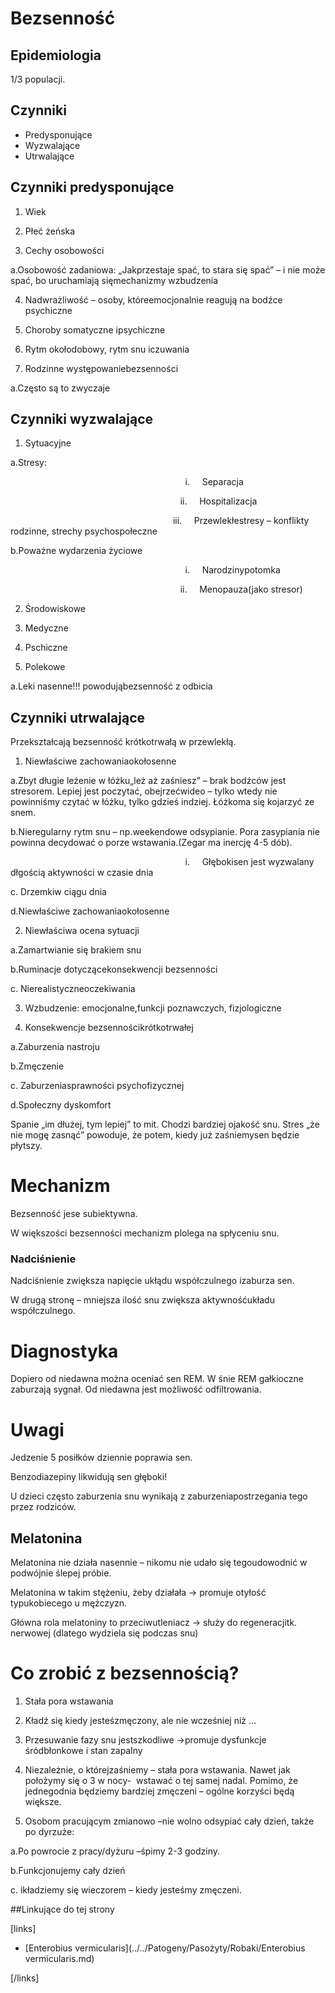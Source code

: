 # Bezsenność



## Epidemiologia

1/3 populacji.



## Czynniki

- Predysponujące
- Wyzwalające
- Utrwalające



## Czynniki predysponujące

1. Wiek

2. Płeć żeńska

3. Cechy osobowości

a.Osobowość zadaniowa: „Jakprzestaje spać, to stara się spać” – i nie może spać, bo uruchamiają sięmechanizmy wzbudzenia

4. Nadwrażliwość – osoby, któreemocjonalnie reagują na bodźce psychiczne

5. Choroby somatyczne ipsychiczne

6. Rytm okołodobowy, rytm snu iczuwania

7. Rodzinne występowaniebezsenności

a.Często są to zwyczaje



## Czynniki wyzwalające

1. Sytuacyjne

a.Stresy:

                                                                       i.     Separacja

                                                                     ii.     Hospitalizacja

                                                                  iii.     Przewlekłestresy – konflikty rodzinne, strechy psychospołeczne

b.Poważne wydarzenia życiowe

                                                                       i.     Narodzinypotomka

                                                                     ii.     Menopauza(jako stresor)

2. Środowiskowe

3. Medyczne

4. Pschiczne

5. Polekowe

a.Leki nasenne!!! powodująbezsenność z odbicia



## Czynniki utrwalające

Przekształcają bezsenność krótkotrwałą w przewlekłą.

1. Niewłaściwe zachowaniaokołosenne

a.Zbyt długie leżenie w łóżku„leż aż zaśniesz” – brak bodźców jest stresorem. Lepiej jest poczytać, obejrzećwideo – tylko wtedy nie powinniśmy czytać w łóżku, tylko gdzieś indziej. Łóżkoma się kojarzyć ze snem.

b.Nieregularny rytm snu – np.weekendowe odsypianie. Pora zasypiania nie powinna decydować o porze wstawania.(Zegar ma inercję 4-5 dób).

                                                                       i.     Głębokisen jest wyzwalany dłgością aktywności w czasie dnia

c. Drzemkiw ciągu dnia

d.Niewłaściwe zachowaniaokołosenne

2. Niewłaściwa ocena sytuacji

a.Zamartwianie się brakiem snu

b.Ruminacje dotyczącekonsekwencji bezsenności

c. Nierealistyczneoczekiwania

3. Wzbudzenie: emocjonalne,funkcji poznawczych, fizjologiczne

4. Konsekwencje bezsennościkrótkotrwałej

a.Zaburzenia nastroju

b.Zmęczenie

c. Zaburzeniasprawności psychofizycznej

d.Społeczny dyskomfort

Spanie „im dłużej, tym lepiej” to mit. Chodzi bardziej ojakość snu. Stres „że nie mogę zasnąć” powoduje, że potem, kiedy już zaśniemysen będzie płytszy.



# Mechanizm

Bezsenność jese subiektywna.

W większości bezsenności mechanizm plolega na spłyceniu snu.



### Nadciśnienie

Nadciśnienie zwiększa napięcie ukłądu współczulnego izaburza sen.

W drugą stronę – mniejsza ilość snu zwiększa aktywnośćukładu współczulnego.



# Diagnostyka

Dopiero od niedawna można oceniać sen REM. W śnie REM gałkioczne zaburzają sygnał. Od niedawna jest możliwość odfiltrowania.



# Uwagi

Jedzenie 5 posiłków dziennie poprawia sen.

Benzodiazepiny likwidują sen głęboki!

U dzieci często zaburzenia snu wynikają z zaburzeniapostrzegania tego przez rodziców.



## Melatonina

Melatonina nie działa nasennie – nikomu nie udało się tegoudowodnić w podwójnie ślepej próbie.

Melatonina w takim stężeniu, żeby działała → promuje otyłość typukobiecego u mężczyzn.

Główna rola melatoniny to przeciwutleniacz → służy do regeneracjitk. nerwowej (dlatego wydziela się podczas snu)



# Co zrobić z bezsennością?

1. Stała pora wstawania

2. Kładź się kiedy jesteśzmęczony, ale nie wcześniej niż …

3. Przesuwanie fazy snu jestszkodliwe →promuje dysfunkcje śródbłonkowe i stan zapalny

4. Niezależnie, o którejzaśniemy – stała pora wstawania. Nawet jak położymy się o 3 w nocy-  wstawać o tej samej nadal. Pomimo, że jednegodnia będziemy bardziej zmęczeni – ogólne korzyści będą większe.

5. Osobom pracującym zmianowo –nie wolno odsypiać cały dzień, także po dyrzuże:

a.Po powrocie z pracy/dyżuru –śpimy 2-3 godziny.

b.Funkcjonujemy cały dzień 

c. ikładziemy się wieczorem – kiedy jesteśmy zmęczeni.



##Linkujące do tej strony

[links]

- [Enterobius vermicularis](../../Patogeny/Pasożyty/Robaki/Enterobius vermicularis.md)


[/links]











